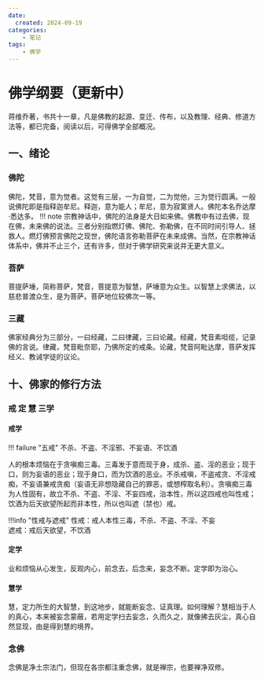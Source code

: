```yaml
---
date:
  created: 2024-09-19
categories: 
    - 笔记
tags:
    - 佛学
---
```


# 佛学纲要（更新中）

蒋维乔著，书共十一章，凡是佛教的起源、变迁、传布，以及教理、经典、修道方法等，都已完备，阅读以后，可得佛学全部概况。
<!-- more -->

## 一、绪论

### 佛陀  

佛陀，梵音，意为觉者。这觉有三层，一为自觉，二为觉他，三为觉行圆满。一般说佛陀即是指释迦牟尼。释迦，意为能人；牟尼，意为寂寞贤人。佛陀本名乔达摩·悉达多。
!!! note
    宗教神话中，佛陀的法身是大日如来佛。佛教中有过去佛，现在佛，未来佛的说法。三者分别指燃灯佛、佛陀、弥勒佛，在不同时间引导人、拯救人。燃灯佛预言佛陀之现世，佛陀语言弥勒菩萨在未来成佛。当然，在宗教神话体系中，佛并不止三个，还有许多，但对于佛学研究来说并无更大意义。  

### 菩萨  

菩提萨埵，简称菩萨，梵音，菩提意为智慧，萨埵意为众生。以智慧上求佛法，以慈悲普渡众生，是为菩萨。菩萨地位较佛次一等。

### 三藏

佛家经典分为三部分，一曰经藏，二曰律藏，三曰论藏。经藏，梵音素呾缆，记录佛的言说。律藏，梵音毗奈耶，乃佛所定的戒条。论藏，梵音阿毗达摩，菩萨发挥经义、教诫学徒的议论。

## 十、佛家的修行方法

### 戒 定 慧 三学

#### 戒学

!!! failure "五戒"
    不杀、不盗、不淫邪、不妄语、不饮酒

人的根本烦恼在于贪嗔痴三毒。三毒发于意而现于身，成杀、盗、淫的恶业；现于口，则为妄语的恶业；现于身口，而为饮酒的恶业。不杀戒嗔，不盗戒贪、不淫戒痴，不妄语兼戒贪痴（妄语无非想隐藏自己的罪恶，或想榨取名利）。贪嗔痴三毒为人性固有，故立不杀、不盗、不淫、不妄四戒，治本性，所以这四戒也叫性戒；饮酒为后天欲望所起而非本性，所以也叫遮（禁也）戒。

!!!info "性戒与遮戒"
    性戒：戒人本性三毒，不杀、不盗、不淫、不妄  
    遮戒：戒后天欲望，不饮酒

#### 定学

业和烦恼从心发生，反观内心，前念去，后念来，妄念不断。定学即为治心。

#### 慧学

慧，定力所生的大智慧，到这地步，就能断妄念、证真理。如何理解？慧相当于人的真心，本来被妄念蒙蔽，若用定学扫去妄念，久而久之，就像拂去灰尘，真心自然显现，由是得到慧的境界。

### 念佛

念佛是净土宗法门，但现在各宗都注重念佛，就是禅宗，也要禅净双修。  
